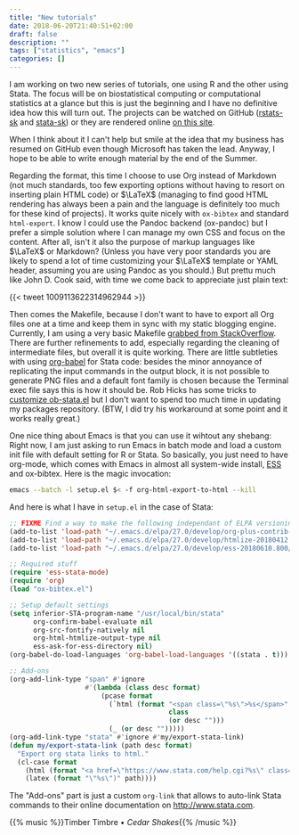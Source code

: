 ```yaml
---
title: "New tutorials"
date: 2018-06-20T21:40:51+02:00
draft: false
description: ""
tags: ["statistics", "emacs"]
categories: []
---
```


I am working on two new series of tutorials, one using R and the other using Stata. The focus will be on biostatistical computing or computational statistics at a glance but this is just the beginning and I have no definitive idea how this will turn out. The projects can be watched on GitHub ([rstats-sk](https://github.com/chlalanne/rstats-sk) and [stata-sk](https://github.com/chlalanne/stata-sk)) or they are rendered online [on this site](/writings).

<!--more-->

When I think about it I can't help but smile at the idea that my business has resumed on GitHub even though Microsoft has taken the lead. Anyway, I hope to be able to write enough material by the end of the Summer.

Regarding the format, this time I choose to use Org instead of Markdown (not much standards, too few exporting options without having to resort on inserting plain HTML code) or $\LaTeX$ (managing to find good HTML rendering has always been a pain and the language is definitely too much for these kind of projects). It works quite nicely with `ox-bibtex` and standard `html-export`. I know I could use the Pandoc backend (ox-pandoc) but I prefer a simple solution where I can manage my own CSS and focus on the content. After all, isn't it also the purpose of markup languages like $\LaTeX$ or Markdown? (Unless you have very poor standards you are likely to spend a lot of time customizing your $\LaTeX$ template or YAML header, assuming you are using Pandoc as you should.) But prettu much like John D. Cook said, with time we come back to appreciate just plain text:

{{< tweet 1009113622314962944 >}}

Then comes the Makefile, because I don't want to have to export all Org files one at a time and keep them in sync with my static blogging engine. Currently, I am using a very basic Makefile [grabbed from StackOverflow](https://stackoverflow.com/a/22091045). There are further refinements to add, especially regarding the cleaning of intermediate files, but overall it is quite working. There are little subtleties with using [org-babel](https://orgmode.org/worg/org-contrib/babel/) for Stata code: besides the minor annoyance of replicating the input commands in the output block, it is not possible to generate PNG files and a default font family is chosen because the Terminal exec file says this is how it should be. Rob Hicks has some tricks to [customize ob-stata.el](http://rlhick.people.wm.edu/posts/stata-and-literate-programming-in-emacs-org-mode.html) but I don't want to spend too much time in updating my packages repository. (BTW, I did try his workaround at some point and it works really great.) 

One nice thing about Emacs is that you can use it wihtout any shebang: Right now, I am just asking to run Emacs in batch mode and load a custom init file with default setting for R or Stata. So basically, you just need to have org-mode, which comes with Emacs in almost all system-wide install, [ESS](https://ess.r-project.org) and ox-bibtex. Here is the magic invocation:

```bash
emacs --batch -l setup.el $< -f org-html-export-to-html --kill
```

And here is what I have in `setup.el` in the case of Stata:

```lisp
;; FIXME Find a way to make the following independant of ELPA versioning
(add-to-list 'load-path "~/.emacs.d/elpa/27.0/develop/org-plus-contrib-20180514")
(add-to-list 'load-path "~/.emacs.d/elpa/27.0/develop/htmlize-20180412.1244")
(add-to-list 'load-path "~/.emacs.d/elpa/27.0/develop/ess-20180610.800/lisp")

;; Required stuff
(require 'ess-stata-mode)
(require 'org)
(load "ox-bibtex.el")

;; Setup default settings
(setq inferior-STA-program-name "/usr/local/bin/stata"
      org-confirm-babel-evaluate nil
      org-src-fontify-natively nil
      org-html-htmlize-output-type nil
      ess-ask-for-ess-directory nil)
(org-babel-do-load-languages 'org-babel-load-languages '((stata . t)))

;; Add-ons
(org-add-link-type "span" #'ignore
                   #'(lambda (class desc format)
                       (pcase format
                         (`html (format "<span class=\"%s\">%s</span>"
                                        class
                                        (or desc "")))
                         (_ (or desc "")))))
(org-add-link-type "stata" #'ignore #'my/export-stata-link)
(defun my/export-stata-link (path desc format)
  "Export org stata links to html."
  (cl-case format
    (html (format "<a href=\"https://www.stata.com/help.cgi?%s\" class=\"stata\">%s</a>" path (or desc "")))
    (latex (format "\"%s\")" path))))
```

The "Add-ons" part is just a custom `org-link` that allows to auto-link Stata commands to their online documentation on <http://www.stata.com>.

{{% music %}}Timber Timbre • *Cedar Shakes*{{% /music %}}
